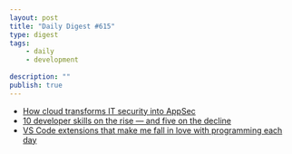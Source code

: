 ```yaml
---
layout: post
title: "Daily Digest #615"
type: digest
tags: 
    - daily
    - development
    
description: ""
publish: true
---
```


- [How cloud transforms IT security into AppSec](https://snyk.io/blog/cloud-transforms-it-security-appsec/)
- [10 developer skills on the rise — and five on the decline](https://www.cio.com/article/3538234/10-developer-skills-on-the-rise-and-five-on-the-decline.html)
- [VS Code extensions that make me fall in love with programming each day](https://codeburst.io/vs-code-extensions-that-make-me-fall-love-in-programming-each-day-ccf05b24651e) 